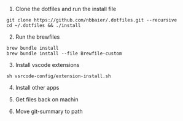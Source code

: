 1. Clone the dotfiles and run the install file

```
git clone https://github.com/nbbaier/.dotfiles.git --recursive
cd ~/.dotfiles && ./install
```

2. Run the brewfiles

```
brew bundle install
brew bundle install --file Brewfile-custom
```

3. Install vscode extensions

```
sh vsrcode-config/extension-install.sh
```

4. Install other apps

5. Get files back on machin

6. Move git-summary to path
